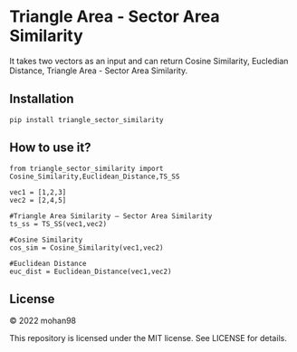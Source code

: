 # Triangle Area - Sector Area Similarity
It takes two vectors as an input and can return Cosine Similarity, Eucledian Distance, Triangle Area - Sector Area Similarity.

## Installation
``` pip install triangle_sector_similarity ```

## How to use it?
```
from triangle_sector_similarity import Cosine_Similarity,Euclidean_Distance,TS_SS

vec1 = [1,2,3]
vec2 = [2,4,5]

#Triangle Area Similarity – Sector Area Similarity
ts_ss = TS_SS(vec1,vec2)

#Cosine Similarity
cos_sim = Cosine_Similarity(vec1,vec2)

#Euclidean Distance
euc_dist = Euclidean_Distance(vec1,vec2)
```

## License
© 2022 mohan98

This repository is licensed under the MIT license. See LICENSE for details.